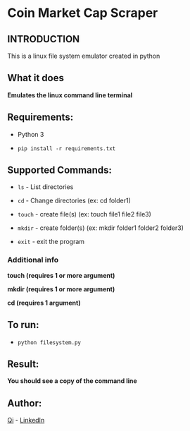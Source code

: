 # Coin Market Cap Scraper

## INTRODUCTION
This is a linux file system emulator created in python


## What it does

**Emulates the linux command line terminal**


## Requirements:

* Python 3

* `pip install -r requirements.txt`

## Supported Commands:

* `ls` - List directories

* `cd` - Change directories (ex: cd folder1)

* `touch` - create file(s) (ex: touch file1 file2 file3)

* `mkdir` - create folder(s) (ex: mkdir folder1 folder2 folder3)

* `exit` - exit the program

### Additional info

**touch (requires 1 or more argument)**

**mkdir (requires 1 or more argument)**

**cd (requires 1 argument)**

## To run:

* ```python filesystem.py```

## Result:

**You should see a copy of the command line**




## Author:

[Qi](https://github.com/swordwielder/discordStockBot/graphs/contributors) - [LinkedIn](https://www.linkedin.com/in/qifchen/)
